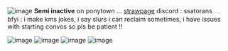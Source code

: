 ![image](https://64.media.tumblr.com/2a3da1602f918c2d579e590ca9188264/a9c1c1861b86c1fe-28/s2048x3072/d07a8439d22db2370824ebeabde4464cafc4af24.pnj)
   **Semi inactive** on ponytown  ...  [strawpage](https://straw.page/make?id=darlingenigma)
   discord : ssatorans 𓂃  bfyi : i make kms jokes, i say slurs i can reclaim sometimes, i have issues with starting convos so pls be patient !!

![image](https://64.media.tumblr.com/3b96208a6dde8bfa398ce90d1f6f60c5/562bc653002dd72e-e9/s100x200/81a252ed8241be8f44348c27e8b9fb82cd72dee7.gifv) ![image](https://64.media.tumblr.com/4532f6d272e6258feef218b75fff7f4f/ac4089a406d8046b-b5/s100x200/b5c00f63e9c67722fd4dffba888fd04c5b7c301c.gifv) ![image](https://64.media.tumblr.com/51053252fb34e65763c8955cf90f410a/4563b7e1e7a264b5-45/s100x200/8b5b80affec1f31e4c6291bb74d34cbb60de65c1.gifv) ![image](https://64.media.tumblr.com/7decdb319e9da5a9c12fd254a68e1aae/1d53748db1abb6fd-76/s100x200/72fa4969d8973c84b9e2797d74c1152ff4fde198.gifv) 
   



